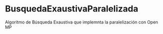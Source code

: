 # BusquedaExaustivaParalelizada
Algoritmo de Búsqueda Exaustiva que implemnta la paralelización con Open MP
